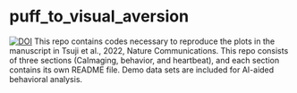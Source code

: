 # puff_to_visual_aversion
[![DOI](https://zenodo.org/badge/{github_id}.svg)](https://zenodo.org/badge/latestdoi/{github_id})
This repo contains codes necessary to reproduce the plots in the manuscript in Tsuji et al., 2022, Nature Communications.
This repo consists of three sections (CaImaging, behavior, and heartbeat), and each section contains its own README file.
Demo data sets are included for AI-aided behavioral analysis.
